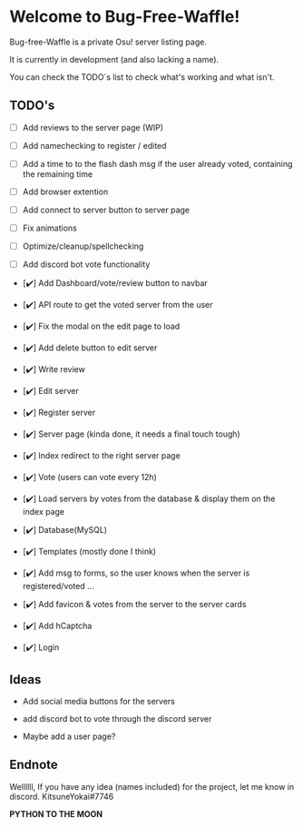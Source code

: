 # Welcome to Bug-Free-Waffle!

Bug-free-Waffle is a private Osu! server listing page.

It is currently in development (and also lacking a name).

You can check the TODO´s list to check what's working and what isn't.

## TODO's

- [ ] Add reviews to the server page (WIP)

- [ ] Add namechecking to register / edited

- [ ] Add a time to to the flash dash msg if the user already voted, containing the remaining time

- [ ] Add browser extention

- [ ] Add connect to server button to server page

- [ ] Fix animations

- [ ] Optimize/cleanup/spellchecking

- [ ] Add discord bot vote functionality

- [✔️] Add Dashboard/vote/review button to navbar

- [✔️] API route to get the voted server from the user

- [✔️] Fix the modal on the edit page to load

- [✔️] Add delete button to edit server

- [✔️] Write review

- [✔️] Edit server

- [✔️] Register server

- [✔️] Server page (kinda done, it needs a final touch tough)

- [✔️] Index redirect to the right server page

- [✔️] Vote (users can vote every 12h)

- [✔️] Load servers by votes from the database & display them on the index page

- [✔️] Database(MySQL)

- [✔️] Templates (mostly done I think)

- [✔️] Add msg to forms, so the user knows when the server is registered/voted ...

- [✔️] Add favicon & votes from the server to the server cards

- [✔️] Add hCaptcha

- [✔️] Login

## Ideas

- Add social media buttons for the servers

- add discord bot to vote through the discord server

- Maybe add a user page?

## Endnote

Wellllll,
If you have any idea (names included) for the project, let me know in discord. KitsuneYokai#7746

**PYTHON TO THE MOON**
